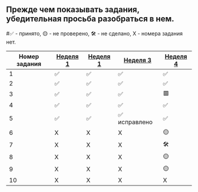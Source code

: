## Прежде чем показывать задания, убедительная просьба разобраться в нем.
#✅ - принято, 🟡 - не проверено, 🛠️ - не сделано, X - номера задания нет.

| Номер задания | [Неделя 1](https://github.com/QuasyStellar/IKBO-32-23-PROCPROG/tree/main/WEEK1) | [Неделя 1](https://github.com/QuasyStellar/IKBO-32-23-PROCPROG/tree/main/WEEK2) | [Неделя 3](https://github.com/QuasyStellar/IKBO-32-23-PROCPROG/tree/main/WEEK3) | [Неделя 4](https://github.com/QuasyStellar/IKBO-32-23-PROCPROG/tree/main/WEEK4)|
| ------------- | ------------- | ------------- | ------------- | ------------- |
| 1 | ✅ | ✅ | ✅ | ✅ |
| 2 | ✅ | ✅ | ✅ | ✅|
| 3 | ✅ | ✅ | ✅ | 🟥 |
| 4 | ✅ | ✅ | ✅ |✅|
| 5 | ✅ | ✅ | ✅ исправлено| ✅|
| 6 | X | X | X | 🟡 |
| 7 | X | X | X | 🛠️ |
| 8 | X | X | X | 🟡 |
| 9 | X | X | X | 🟡 |
| 10 | X | X | X | X |

